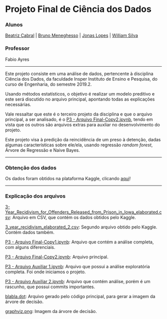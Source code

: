 # Projeto Final de Ciência dos Dados

### Alunos

[Beatriz Cabral](https://github.com/beatrizcf2) | [Bruno Meneghesso](https://github.com/brunomeneghesso) | [Jonas Lopes](https://github.com/JonasLopes19) | [William Silva](https://github.com/williamars)


### Professor 

Fabio Ayres

____________________________________________________________________

Este projeto consiste em uma análise de dados, pertencente à disciplina Ciência dos Dados, da faculdade Insper Instituto de Ensino e Pesquisa, do curso de Engenharia, do semestre 2019.2. 

Usando métodos estatísticos, o objetivo é realizar um modelo preditivo e este será discutido no arquivo principal, apontando todas as explicações necessárias.

Vale ressaltar que este é o terceiro projeto da disciplina e que o arquivo principal, a ser analisado, é o [P3 - Arquivo Final-Copy2.ipynb](https://github.com/brunomeneghesso/Cdados_final/blob/master/P3%20-%20Arquivo%20Final-Copy2.ipynb), tendo em vista que os outros são arquivos extras para auxliar no desenvolvimento do projeto.

Este projeto visa à predição da reincidência de um preso à detenção, dadas algumas características sobre ele/ela, usando regressão *random forest*, Árvore de Regressão e Naive Bayes.

_____________________________________________________________________

### Obtenção dos dados

Os dados foram obtidos na plataforma Kaggle, clicando [aqui](https://www.kaggle.com/slonnadube/recidivism-for-offenders-released-from-prison)!

_____________________________________________________________________

### Explicação dos arquivos

[3-Year_Recidivism_for_Offenders_Released_from_Prison_in_Iowa_elaborated.csv](https://github.com/brunomeneghesso/Cdados_final/blob/master/3-Year_Recidivism_for_Offenders_Released_from_Prison_in_Iowa_elaborated.csv): Arquivo em CSV, que contém os dados obtidos pelo Kaggle.

[3_year_recidivism_elaborated_2.csv](https://github.com/brunomeneghesso/Cdados_final/blob/master/3_year_recidivism_elaborated_2.csv): Segundo arquivo obtido pelo Kaggle. Contém dados também.

[P3 - Arquivo Final-Copy1.ipynb](https://github.com/brunomeneghesso/Cdados_final/blob/master/P3%20-%20Arquivo%20Final-Copy1.ipynb): Arquivo que contém a análise completa, com alguns diferenciais.

[P3 - Arquivo Final-Copy2.ipynb](https://github.com/brunomeneghesso/Cdados_final/blob/master/P3%20-%20Arquivo%20Final-Copy2.ipynb): Arquivo principal.

[P3 - Arquivo Auxiliar 1.ipynb](https://github.com/brunomeneghesso/Cdados_final/blob/master/P3%20-%20Arquivo%20Auxiliar%201.ipynb): Arquivo que possui a análise exploratória completa. Foi onde iniciamos o projeto.

[P3 - Arquivo Auxiliar 2.ipynb](https://github.com/brunomeneghesso/Cdados_final/blob/master/P3%20-%20Arquivo%20Auxiliar%202.ipynb): Arquivo que contém análise, porém é um rascunho, que possui commits importantes.

[blabla.dot](https://github.com/brunomeneghesso/Cdados_final/blob/master/blabla.dot): Arquivo gerado pelo código principal, para gerar a imagem da árvore de decisão.

[graphviz.png](https://github.com/brunomeneghesso/Cdados_final/blob/master/graphviz.png): Imagem da árvore de decisão.
